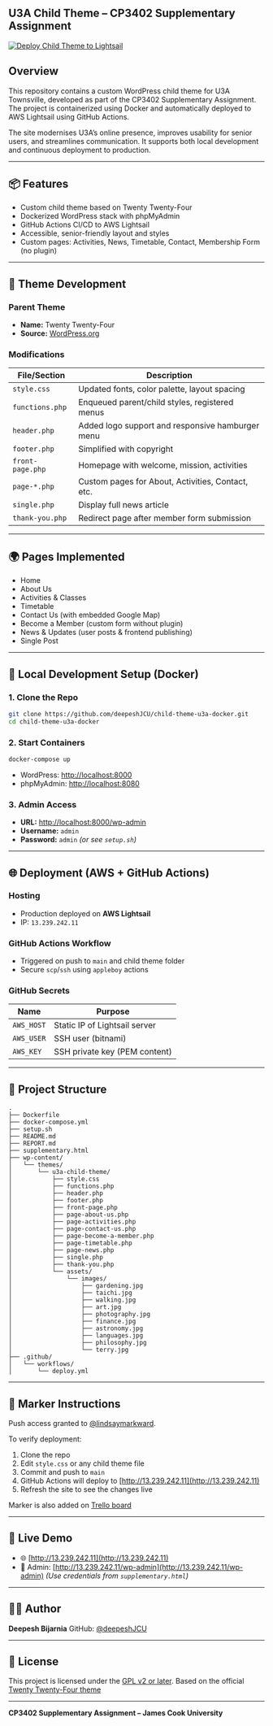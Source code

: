 ## U3A Child Theme – CP3402 Supplementary Assignment

[![Deploy Child Theme to Lightsail](https://github.com/deepeshJCU/child-theme-u3a-docker/actions/workflows/deploy.yml/badge.svg)](https://github.com/deepeshJCU/child-theme-u3a-docker/actions/workflows/deploy.yml)

## Overview
This repository contains a custom WordPress child theme for U3A Townsville, developed as part of the CP3402 Supplementary Assignment. The project is containerized using Docker and automatically deployed to AWS Lightsail using GitHub Actions.

The site modernises U3A’s online presence, improves usability for senior users, and streamlines communication. It supports both local development and continuous deployment to production.

---

## 📦 Features

- Custom child theme based on Twenty Twenty-Four
- Dockerized WordPress stack with phpMyAdmin
- GitHub Actions CI/CD to AWS Lightsail
- Accessible, senior-friendly layout and styles
- Custom pages: Activities, News, Timetable, Contact, Membership Form (no plugin)

---

## 🌱 Theme Development

### Parent Theme
- **Name:** Twenty Twenty-Four
- **Source:** [WordPress.org](https://wordpress.org/themes/twentytwentyfour/)

### Modifications
| File/Section         | Description |
|----------------------|-------------|
| `style.css`          | Updated fonts, color palette, layout spacing |
| `functions.php`      | Enqueued parent/child styles, registered menus |
| `header.php`         | Added logo support and responsive hamburger menu |
| `footer.php`         | Simplified with copyright |
| `front-page.php`     | Homepage with welcome, mission, activities |
| `page-*.php`         | Custom pages for About, Activities, Contact, etc. |
| `single.php`         | Display full news article |
| `thank-you.php`      | Redirect page after member form submission |

---

## 🌍 Pages Implemented

- Home
- About Us
- Activities & Classes
- Timetable
- Contact Us (with embedded Google Map)
- Become a Member (custom form without plugin)
- News & Updates (user posts & frontend publishing)
- Single Post

---

## 🐳 Local Development Setup (Docker)

### 1. Clone the Repo

```bash
git clone https://github.com/deepeshJCU/child-theme-u3a-docker.git
cd child-theme-u3a-docker
````

### 2. Start Containers

```bash
docker-compose up
```

* WordPress: [http://localhost:8000](http://localhost:8000)
* phpMyAdmin: [http://localhost:8080](http://localhost:8080)

### 3. Admin Access

* **URL:** [http://localhost:8000/wp-admin](http://localhost:8000/wp-admin)
* **Username:** `admin`
* **Password:** `admin` *(or see `setup.sh`)*

---

## 🌐 Deployment (AWS + GitHub Actions)

### Hosting

* Production deployed on **AWS Lightsail**
* IP: `13.239.242.11`

### GitHub Actions Workflow

* Triggered on push to `main` and child theme folder
* Secure `scp`/`ssh` using `appleboy` actions

### GitHub Secrets

| Name       | Purpose                       |
| ---------- | ----------------------------- |
| `AWS_HOST` | Static IP of Lightsail server |
| `AWS_USER` | SSH user (bitnami)            |
| `AWS_KEY`  | SSH private key (PEM content) |

---

## 📁 Project Structure

```
.
├── Dockerfile
├── docker-compose.yml
├── setup.sh
├── README.md
├── REPORT.md
├── supplementary.html
├── wp-content/
│   └── themes/
│       └── u3a-child-theme/
│           ├── style.css
│           ├── functions.php
│           ├── header.php
│           ├── footer.php
│           ├── front-page.php
│           ├── page-about-us.php
│           ├── page-activities.php
│           ├── page-contact-us.php
│           ├── page-become-a-member.php
│           ├── page-timetable.php
│           ├── page-news.php
│           ├── single.php
│           ├── thank-you.php
│           └── assets/
│               └── images/
│                   ├── gardening.jpg
│                   ├── taichi.jpg
│                   ├── walking.jpg
│                   ├── art.jpg
│                   ├── photography.jpg
│                   ├── finance.jpg
│                   ├── astronomy.jpg
│                   ├── languages.jpg
│                   ├── philosophy.jpg
│                   └── terry.jpg
├── .github/
│   └── workflows/
│       └── deploy.yml
```

---

## 🔁 Marker Instructions

Push access granted to [@lindsaymarkward](https://github.com/lindsaymarkward).

To verify deployment:

1. Clone the repo
2. Edit `style.css` or any child theme file
3. Commit and push to `main`
4. GitHub Actions will deploy to [http://13.239.242.11](http://13.239.242.11)
5. Refresh the site to see the changes live

Marker is also added on [Trello board](https://trello.com/b/nE4jaH1e/cp3402-supplementary-assignment)

---

## 🚀 Live Demo

* 🌐 [http://13.239.242.11](http://13.239.242.11)
* 🔐 Admin: [http://13.239.242.11/wp-admin](http://13.239.242.11/wp-admin)
  *(Use credentials from `supplementary.html`)*

---

## 👨‍💻 Author

**Deepesh Bijarnia**
GitHub: [@deepeshJCU](https://github.com/deepeshJCU)

---

## 📄 License

This project is licensed under the [GPL v2 or later](http://www.gnu.org/licenses/gpl-2.0.html).
Based on the official [Twenty Twenty-Four theme](https://wordpress.org/themes/twentytwentyfour/)

---

**CP3402 Supplementary Assignment – James Cook University**




